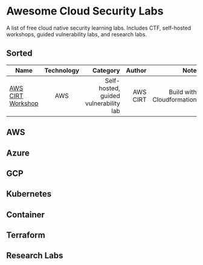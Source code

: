 # Awesome Cloud Security Labs

A list of free cloud native security learning labs. Includes CTF, self-hosted workshops, guided vulnerability labs, and research labs. 

## Sorted


| Name        | Technology         | Category  |  Author  |  Note  |
| ------------- |:-------------:| -----:| -----: | ------: |
| [AWS CIRT Workshop](https://aws.amazon.com/blogs/security/aws-cirt-announces-the-release-of-five-publicly-available-workshops/)    | AWS | Self-hosted, guided vulnerability lab |  AWS CIRT | Build with Cloudformation |


## AWS

## Azure

## GCP

## Kubernetes

## Container

## Terraform

## Research Labs

